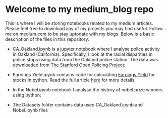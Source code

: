 # Welcome to my medium_blog repo
This is where I will be storing notebooks related to my medium articles. Please feel free to download any of my projects you may find useful. Follow me on medium.com to be stay uptodate with my blogs. Below is a basic description of the files in this repository:

* CA_Oakland.ipynb is a jupyter notebook where I analyse police activity in Oakland (California). Specifically, I look at the racial disparities in police stops using data from the Oakland police station. The data was downloaded from [The Stanford Open Policing Project](https://openpolicing.stanford.edu/data/);

* Earnings Yield.ipynb contains code for calculating [Earnings Yield](https://www.investopedia.com/terms/e/earningsyield.asp#:~:text=The%20earnings%20yield%20refers%20to,a%20company%20earned%20per%20share.) for stocks in python. Read the full article [here](https://medium.com/datadriveninvestor/calculating-the-earnings-yield-for-stocks-using-python-2310644d1766) for more details;

* In the Nobel.ipynb notebook I analyse the history of nobel prize winners using python;

* The Datasets folder contains data used CA_Oakland.ipynb and Nobel.ipynb files




